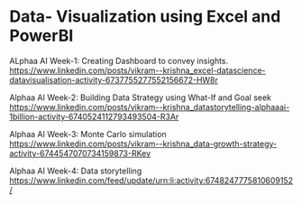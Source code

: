 # Data- Visualization using Excel and PowerBI

ALphaa AI Week-1: Creating Dashboard to convey insights.
https://www.linkedin.com/posts/vikram--krishna_excel-datascience-datavisualisation-activity-6737755277552156672-HW8r

Alphaa AI Week-2: Building Data Strategy using What-If and Goal seek
https://www.linkedin.com/posts/vikram--krishna_datastorytelling-alphaaai-1billion-activity-6740524112793493504-R3Ar

Alphaa AI Week-3: Monte Carlo simulation
https://www.linkedin.com/posts/vikram--krishna_data-growth-strategy-activity-6744547070734159873-RKev

Alphaa AI Week-4: Data storytelling
https://www.linkedin.com/feed/update/urn:li:activity:6748247775810609152/ 
